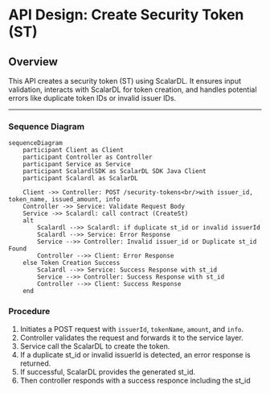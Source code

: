 # API Design: Create Security Token (ST)

## Overview

This API creates a security token (ST) using ScalarDL. It ensures input validation, interacts with ScalarDL for token creation, and handles potential errors like duplicate token IDs or invalid issuer IDs.

---

### Sequence Diagram

```mermaid
sequenceDiagram
    participant Client as Client
    participant Controller as Controller
    participant Service as Service
    participant ScalardlSDK as ScalarDL SDK Java Client 
    participant Scalardl as ScalarDL

    Client ->> Controller: POST /security-tokens<br/>with issuer_id, token_name, issued_amount, info
    Controller ->> Service: Validate Request Body
    Service ->> Scalardl: call contract (CreateSt)
    alt 
        Scalardl -->> Scalardl: if duplicate st_id or invalid issuerId
        Scalardl -->> Service: Error Response
        Service -->> Controller: Invalid issuer_id or Duplicate st_id Found
        Controller -->> Client: Error Response
    else Token Creation Success
        Scalardl -->> Service: Success Response with st_id
        Service -->> Controller: Success Response with st_id
        Controller -->> Client: Success Response 
    end

```

### **Procedure**
1. Initiates a POST request with `issuerId`, `tokenName`, `amount`, and `info`.
2. Controller validates the request and forwards it to the service layer.
3. Service call the  ScalarDL to create the token.
4. If a duplicate st_id or invalid issuerId is detected, an error response is returned.
5. If successful, ScalarDL provides the generated st_id.
6. Then controller responds with a success responce including the st_id


